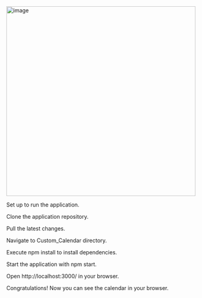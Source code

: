 <img width="494" alt="image" src="https://github.com/Sitaramsingh/Custom_Calendar/assets/35064756/98c387ae-b27c-4663-862f-8818b21a9735">



Set up to run the application.

Clone the application repository.

Pull the latest changes.

Navigate to Custom_Calendar directory.

Execute npm install to install dependencies.

Start the application with npm start.

Open http://localhost:3000/ in your browser.

Congratulations! Now you can see the calendar in your browser.
